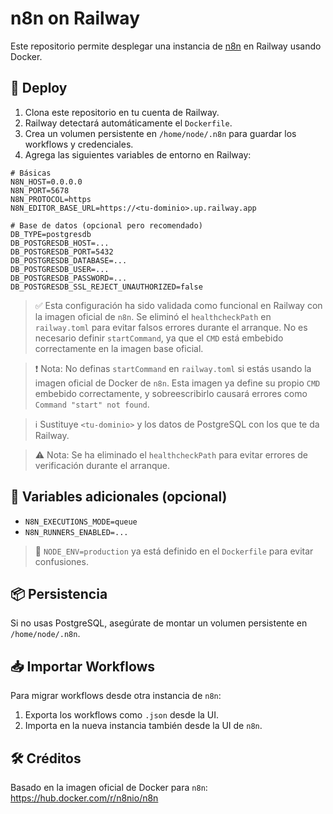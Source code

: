 # n8n on Railway

Este repositorio permite desplegar una instancia de [n8n](https://n8n.io/) en Railway usando Docker.

## 🚀 Deploy

1. Clona este repositorio en tu cuenta de Railway.
2. Railway detectará automáticamente el `Dockerfile`.
3. Crea un volumen persistente en `/home/node/.n8n` para guardar los workflows y credenciales.
4. Agrega las siguientes variables de entorno en Railway:

```env
# Básicas
N8N_HOST=0.0.0.0
N8N_PORT=5678
N8N_PROTOCOL=https
N8N_EDITOR_BASE_URL=https://<tu-dominio>.up.railway.app

# Base de datos (opcional pero recomendado)
DB_TYPE=postgresdb
DB_POSTGRESDB_HOST=...
DB_POSTGRESDB_PORT=5432
DB_POSTGRESDB_DATABASE=...
DB_POSTGRESDB_USER=...
DB_POSTGRESDB_PASSWORD=...
DB_POSTGRESDB_SSL_REJECT_UNAUTHORIZED=false
```

> ✅ Esta configuración ha sido validada como funcional en Railway con la imagen oficial de `n8n`.
> Se eliminó el `healthcheckPath` en `railway.toml` para evitar falsos errores durante el arranque.
> No es necesario definir `startCommand`, ya que el `CMD` está embebido correctamente en la imagen base oficial.

> ❗ Nota: No definas `startCommand` en `railway.toml` si estás usando la imagen oficial de Docker de `n8n`.
> Esta imagen ya define su propio `CMD` embebido correctamente, y sobreescribirlo causará errores como `Command "start" not found`.

> ℹ️ Sustituye `<tu-dominio>` y los datos de PostgreSQL con los que te da Railway.

> ⚠️ Nota: Se ha eliminado el `healthcheckPath` para evitar errores de verificación durante el arranque.

## 🧪 Variables adicionales (opcional)

- `N8N_EXECUTIONS_MODE=queue`
- `N8N_RUNNERS_ENABLED=...`

> 🔧 `NODE_ENV=production` ya está definido en el `Dockerfile` para evitar confusiones.

## 📦 Persistencia

Si no usas PostgreSQL, asegúrate de montar un volumen persistente en `/home/node/.n8n`.

## 📥 Importar Workflows

Para migrar workflows desde otra instancia de `n8n`:
1. Exporta los workflows como `.json` desde la UI.
2. Importa en la nueva instancia también desde la UI de `n8n`.

## 🛠 Créditos

Basado en la imagen oficial de Docker para `n8n`:  
https://hub.docker.com/r/n8nio/n8n